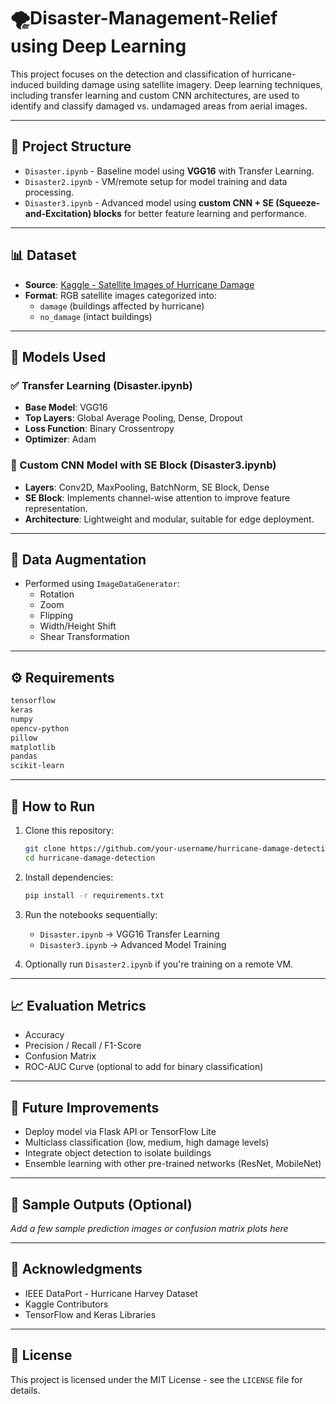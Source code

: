 # 🌪️Disaster-Management-Relief using Deep Learning

This project focuses on the detection and classification of hurricane-induced building damage using satellite imagery. Deep learning techniques, including transfer learning and custom CNN architectures, are used to identify and classify damaged vs. undamaged areas from aerial images.

---

## 📁 Project Structure

- `Disaster.ipynb` - Baseline model using **VGG16** with Transfer Learning.
- `Disaster2.ipynb` - VM/remote setup for model training and data processing.
- `Disaster3.ipynb` - Advanced model using **custom CNN + SE (Squeeze-and-Excitation) blocks** for better feature learning and performance.

---

## 📊 Dataset

- **Source**: [Kaggle - Satellite Images of Hurricane Damage](https://www.kaggle.com/datasets/kmader/satellite-images-of-hurricane-damage)
- **Format**: RGB satellite images categorized into:
  - `damage` (buildings affected by hurricane)
  - `no_damage` (intact buildings)

---

## 🧠 Models Used

### ✅ Transfer Learning (Disaster.ipynb)
- **Base Model**: VGG16
- **Top Layers**: Global Average Pooling, Dense, Dropout
- **Loss Function**: Binary Crossentropy
- **Optimizer**: Adam

### 🚀 Custom CNN Model with SE Block (Disaster3.ipynb)
- **Layers**: Conv2D, MaxPooling, BatchNorm, SE Block, Dense
- **SE Block**: Implements channel-wise attention to improve feature representation.
- **Architecture**: Lightweight and modular, suitable for edge deployment.

---

## 🔄 Data Augmentation
- Performed using `ImageDataGenerator`:
  - Rotation
  - Zoom
  - Flipping
  - Width/Height Shift
  - Shear Transformation

---

## ⚙️ Requirements

```bash
tensorflow
keras
numpy
opencv-python
pillow
matplotlib
pandas
scikit-learn
```

---

## 🚀 How to Run

1. Clone this repository:
   ```bash
   git clone https://github.com/your-username/hurricane-damage-detection.git
   cd hurricane-damage-detection
   ```

2. Install dependencies:
   ```bash
   pip install -r requirements.txt
   ```

3. Run the notebooks sequentially:
   - `Disaster.ipynb` → VGG16 Transfer Learning
   - `Disaster3.ipynb` → Advanced Model Training

4. Optionally run `Disaster2.ipynb` if you're training on a remote VM.

---

## 📈 Evaluation Metrics
- Accuracy
- Precision / Recall / F1-Score
- Confusion Matrix
- ROC-AUC Curve (optional to add for binary classification)

---

## 📌 Future Improvements
- Deploy model via Flask API or TensorFlow Lite
- Multiclass classification (low, medium, high damage levels)
- Integrate object detection to isolate buildings
- Ensemble learning with other pre-trained networks (ResNet, MobileNet)

---

## 📸 Sample Outputs (Optional)
_Add a few sample prediction images or confusion matrix plots here_

---

## 🤝 Acknowledgments
- IEEE DataPort - Hurricane Harvey Dataset
- Kaggle Contributors
- TensorFlow and Keras Libraries





---

## 📝 License
This project is licensed under the MIT License - see the `LICENSE` file for details.
